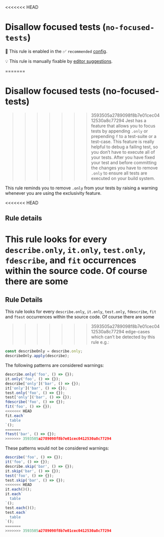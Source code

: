 <<<<<<< HEAD
# Disallow focused tests (`no-focused-tests`)

💼 This rule is enabled in the ✅ `recommended`
[config](https://github.com/jest-community/eslint-plugin-jest/blob/main/README.md#shareable-configurations).

💡 This rule is manually fixable by
[editor suggestions](https://eslint.org/docs/developer-guide/working-with-rules#providing-suggestions).

<!-- end auto-generated rule header -->

<!-- prettier-ignore -->
=======
# Disallow focused tests (no-focused-tests)

>>>>>>> 3593505a2789098f8b7e01cec0412530a8c77294
Jest has a feature that allows you to focus tests by appending `.only` or
prepending `f` to a test-suite or a test-case. This feature is really helpful to
debug a failing test, so you don’t have to execute all of your tests. After you
have fixed your test and before committing the changes you have to remove
`.only` to ensure all tests are executed on your build system.

This rule reminds you to remove `.only` from your tests by raising a warning
whenever you are using the exclusivity feature.

<<<<<<< HEAD
## Rule details

This rule looks for every `describe.only`, `it.only`, `test.only`, `fdescribe`,
and `fit` occurrences within the source code. Of course there are some
=======
## Rule Details

This rule looks for every `describe.only`, `it.only`, `test.only`, `fdescribe`,
`fit` and `ftest` occurrences within the source code. Of course there are some
>>>>>>> 3593505a2789098f8b7e01cec0412530a8c77294
edge-cases which can’t be detected by this rule e.g.:

```js
const describeOnly = describe.only;
describeOnly.apply(describe);
```

The following patterns are considered warnings:

```js
describe.only('foo', () => {});
it.only('foo', () => {});
describe['only']('bar', () => {});
it['only']('bar', () => {});
test.only('foo', () => {});
test['only']('bar', () => {});
fdescribe('foo', () => {});
fit('foo', () => {});
<<<<<<< HEAD
fit.each`
  table
`();
=======
ftest('bar', () => {});
>>>>>>> 3593505a2789098f8b7e01cec0412530a8c77294
```

These patterns would not be considered warnings:

```js
describe('foo', () => {});
it('foo', () => {});
describe.skip('bar', () => {});
it.skip('bar', () => {});
test('foo', () => {});
test.skip('bar', () => {});
<<<<<<< HEAD
it.each()();
it.each`
  table
`();
test.each()();
test.each`
  table
`();
=======
>>>>>>> 3593505a2789098f8b7e01cec0412530a8c77294
```
